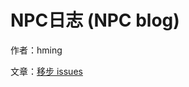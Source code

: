 # NPC日志 (NPC blog)

作者：hming

文章：[移步 issues](https://github.com/hming/hming.github.com/issues/created_by/hming?labels=blog&state=open)

